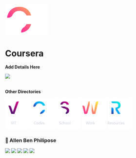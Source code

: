 [<img alt='Coursera' src="/Logo/Coursera_C.png" width="140">](https://github.com/abphilip-coursera/) 

# **Coursera**
**Add Details Here**

<a href="https://github.com/404"><img src="https://user-images.githubusercontent.com/73097560/115834477-dbab4500-a447-11eb-908a-139a6edaec5c.gif"></a>
<br/><br/>

**Other Directories**

[<img alt='VIT' src="/Logo/VIT_D.png" width="80">](https://github.com/abphilip-vit/) 
[<img alt='Codes' src="/Logo/Codes_D.png" width="80">](https://github.com/abphilip-codes/) 
[<img alt='School' src="/Logo/School_D.png" width="80">](https://github.com/abphilip-school/) 
[<img alt='Work' src="/Logo/Work_D.png" width="80">](https://github.com/abphilip-work/)
[<img alt='Resources' src="/Logo/Resources_D.png" width="80">](https://github.com/abphilip-resources/)
<br/>

###  📌 Allen Ben Philipose
<a href = "mailto:allenalvin333@gmail.com"><img src="https://img.shields.io/badge/Gmail-CD1A0A?style=for-the-badge&logo=gmail&logoColor=white"></a>
<a href = "https://www.linkedin.com/in/abphilip3/"><img src="https://img.shields.io/badge/LinkedIn-0077B5?style=for-the-badge&logo=linkedin&logoColor=white"></a>
<a href = "https://www.instagram.com/allen._.philip/"><img src="https://img.shields.io/badge/Instagram-DC125D?style=for-the-badge&logo=instagram&logoColor=white"></a>
<a href = "https://abphilip.me/"><img src="https://img.shields.io/badge/Website-113388?style=for-the-badge&logo=about.me&logoColor=white"></a>
<a href = "https://github.com/allenalvin333/"><img src="https://img.shields.io/badge/GitHub-232830?style=for-the-badge&logo=GitHub&logoColor=white"></a>
